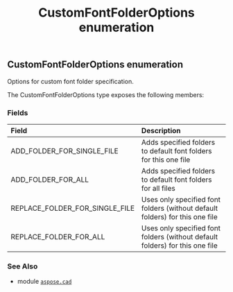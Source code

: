 ﻿---
title: CustomFontFolderOptions enumeration
second_title: Aspose.CAD for Python via .NET API References
description: 
type: docs
weight: 610
url: /aspose.cad/customfontfolderoptions/
is_root: false
---

## CustomFontFolderOptions enumeration

Options for custom font folder specification.



The CustomFontFolderOptions type exposes the following members:

### Fields
| Field | Description |
| :- | :- |
| ADD_FOLDER_FOR_SINGLE_FILE | Adds specified folders to default font folders for this one file |
| ADD_FOLDER_FOR_ALL | Adds specified folders to default font folders for all files |
| REPLACE_FOLDER_FOR_SINGLE_FILE | Uses only specified font folders (without default folders) for this one file |
| REPLACE_FOLDER_FOR_ALL | Uses only specified font folders (without default folders) for this one file |



### See Also
* module [`aspose.cad`](..)
